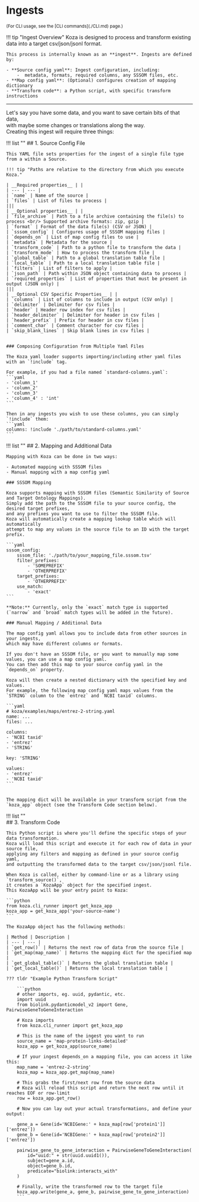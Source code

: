 # Ingests

<sub>
(For CLI usage, see the [CLI commands](./CLI.md) page.)
</sub>  

!!! tip "Ingest Overview"
    Koza is designed to process and transform existing data into a target csv/json/jsonl format.  

    This process is internally known as an **ingest**. Ingests are defined by:  

    - **Source config yaml**: Ingest configuration, including:
        -  metadata, formats, required columns, any SSSOM files, etc. 
    - **Map config yaml**: (Optional) configures creation of mapping dictionary  
    - **Transform code**: a Python script, with specific transform instructions 

-----

Let's say you have some data, and you want to save certain bits of that data,   
with maybe some changes or translations along the way.  
Creating this ingest will require three things: 

!!! list ""
    ## 1. Source Config File

    This YAML file sets properties for the ingest of a single file type from a within a Source.

    !!! tip "Paths are relative to the directory from which you execute Koza."
    
    | __Required properties__ | | 
    | --- | --- |
    | `name` | Name of the source |
    | `files` | List of files to process |
    |||
    | __Optional properties__ | |
    | `file_archive` | Path to a file archive containing the file(s) to process <br/> Supported archive formats: zip, gzip |
    | `format` | Format of the data file(s) (CSV or JSON) |
    | `sssom_config` | Configures usage of SSSOM mapping files |
    | `depends_on` | List of map config files to use |
    | `metadata` | Metadata for the source |
    | `transform_code` | Path to a python file to transform the data |
    | `transform_mode` | How to process the transform file |
    | `global_table` | Path to a global translation table file |
    | `local_table` | Path to a local translation table file |
    | `filters` | List of filters to apply |
    | `json_path` | Path within JSON object containing data to process |
    | `required_properties` | List of properties that must be present in output (JSON only) |
    |||
    | __Optional CSV Specific Properties__ | |
    | `columns` | List of columns to include in output (CSV only) |
    | `delimiter` | Delimiter for csv files |
    | `header` | Header row index for csv files |
    | `header_delimiter` | Delimiter for header in csv files |
    | `header_prefix` | Prefix for header in csv files |
    | `comment_char` | Comment character for csv files |
    | `skip_blank_lines` | Skip blank lines in csv files |
    
  
    ### Composing Configuration from Multiple Yaml Files

    The Koza yaml loader supports importing/including other yaml files with an `!include` tag.

    For example, if you had a file named `standard-columns.yaml`:
    ```yaml
    - 'column_1'
    - 'column_2'
    - 'column_3'
    - 'column_4' : 'int'
    ```

    Then in any ingests you wish to use these columns, you can simply `!include` them:
    ```yaml
    columns: !include './path/to/standard-columns.yaml'
    ```

!!! list ""
    ## 2. Mapping and Additional Data

    Mapping with Koza can be done in two ways:  

    - Automated mapping with SSSOM files  
    - Manual mapping with a map config yaml

    ### SSSOM Mapping

    Koza supports mapping with SSSOM files (Semantic Similarity of Source and Target Ontology Mappings).  
    Simply add the path to the SSSOM file to your source config, the desired target prefixes,  
    and any prefixes you want to use to filter the SSSOM file.  
    Koza will automatically create a mapping lookup table which will automatically  
    attempt to map any values in the source file to an ID with the target prefix.

    ```yaml
    sssom_config:
        sssom_file: './path/to/your_mapping_file.sssom.tsv'
        filter_prefixes: 
            - 'SOMEPREFIX'
            - 'OTHERPREFIX'
        target_prefixes: 
            - 'OTHERPREFIX'
        use_match:
            - 'exact'
    ```

    **Note:** Currently, only the `exact` match type is supported (`narrow` and `broad` match types will be added in the future).

    ### Manual Mapping / Additional Data

    The map config yaml allows you to include data from other sources in your ingests,  
    which may have different columns or formats.  
    
    If you don't have an SSSOM file, or you want to manually map some values, you can use a map config yaml.  
    You can then add this map to your source config yaml in the `depends_on` property.  
    
    Koza will then create a nested dictionary with the specified key and values.  
    For example, the following map config yaml maps values from the `STRING` column to the `entrez` and `NCBI taxid` columns.

    ```yaml
    # koza/examples/maps/entrez-2-string.yaml
    name: ...
    files: ...

    columns:
    - 'NCBI taxid'
    - 'entrez'
    - 'STRING'

    key: 'STRING'

    values:
    - 'entrez'
    - 'NCBI taxid'
    ```

     
    The mapping dict will be available in your transform script from the `koza_app` object (see the Transform Code section below).
    

!!! list ""     
    ## 3. Transform Code

    This Python script is where you'll define the specific steps of your data transformation. 
    Koza will load this script and execute it for each row of data in your source file,  
    applying any filters and mapping as defined in your source config yaml,  
    and outputting the transformed data to the target csv/json/jsonl file.

    When Koza is called, either by command-line or as a library using `transform_source()`,  
    it creates a `KozaApp` object for the specified ingest.  
    This KozaApp will be your entry point to Koza:

    ```python
    from koza.cli_runner import get_koza_app
    koza_app = get_koza_app('your-source-name')
    ```
  
    The KozaApp object has the following methods:

    | Method | Description |
    | --- | --- |
    | `get_row()` | Returns the next row of data from the source file |
    | `get_map(map_name)` | Returns the mapping dict for the specified map |
    | `get_global_table()` | Returns the global translation table |
    | `get_local_table()` | Returns the local translation table |

    ??? tldr "Example Python Transform Script"

        ```python
        # other imports, eg. uuid, pydantic, etc.
        import uuid
        from biolink.pydanticmodel_v2 import Gene, PairwiseGeneToGeneInteraction
        
        # Koza imports
        from koza.cli_runner import get_koza_app

        # This is the name of the ingest you want to run
        source_name = 'map-protein-links-detailed'
        koza_app = get_koza_app(source_name)
            
        # If your ingest depends_on a mapping file, you can access it like this:
        map_name = 'entrez-2-string'
        koza_map = koza_app.get_map(map_name)

        # This grabs the first/next row from the source data
        # Koza will reload this script and return the next row until it reaches EOF or row-limit
        row = koza_app.get_row()
        
        # Now you can lay out your actual transformations, and define your output:

        gene_a = Gene(id='NCBIGene:' + koza_map[row['protein1']]['entrez'])
        gene_b = Gene(id='NCBIGene:' + koza_map[row['protein2']]['entrez'])

        pairwise_gene_to_gene_interaction = PairwiseGeneToGeneInteraction(
            id="uuid:" + str(uuid.uuid1()),
            subject=gene_a.id,
            object=gene_b.id,
            predicate="biolink:interacts_with"
        )

        # Finally, write the transformed row to the target file
        koza_app.write(gene_a, gene_b, pairwise_gene_to_gene_interaction)
        ```